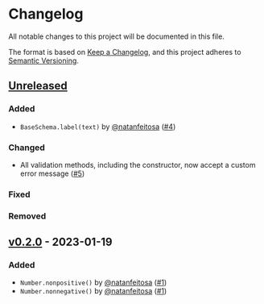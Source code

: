 # Changelog

All notable changes to this project will be documented in this file.

The format is based on [Keep a Changelog](https://keepachangelog.com/en/1.0.0/),
and this project adheres to [Semantic Versioning](https://semver.org/spec/v2.0.0.html).

## [Unreleased](https://github.com/natanfeitosa/kohi/compare/v0.2.0...HEAD)

### Added

- `BaseSchema.label(text)` by [@natanfeitosa](https://github.com/natanfeitosa/) ([#4](https://github.com/natanfeitosa/kohi/issues/4))

### Changed

- All validation methods, including the constructor, now accept a custom error message ([#5](https://github.com/natanfeitosa/kohi/issues/5))

### Fixed

### Removed

## [v0.2.0](https://github.com/natanfeitosa/kohi/compare/v0.1.0...v0.2.0) - 2023-01-19

### Added

- `Number.nonpositive()` by [@natanfeitosa](https://github.com/natanfeitosa/) ([#1](https://github.com/natanfeitosa/kohi/issues/1))
- `Number.nonnegative()` by [@natanfeitosa](https://github.com/natanfeitosa/) ([#1](https://github.com/natanfeitosa/kohi/issues/1))